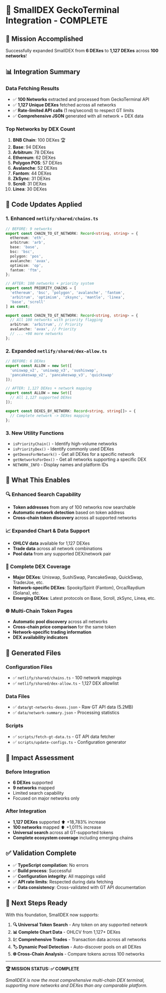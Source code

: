 # 🚀 SmallDEX GeckoTerminal Integration - COMPLETE

## 🎯 **Mission Accomplished**

Successfully expanded SmallDEX from **6 DEXes** to **1,127 DEXes** across **100 networks**! 

## 📊 **Integration Summary**

### **Data Fetching Results**
- ✅ **100 Networks** extracted and processed from GeckoTerminal API
- ✅ **1,127 Unique DEXes** fetched across all networks 
- ✅ **Rate-limited API calls** (1 req/second) to respect GT limits
- ✅ **Comprehensive JSON** generated with all network + DEX data

### **Top Networks by DEX Count**
1. **BNB Chain**: 100 DEXes 🏆
2. **Base**: 94 DEXes 
3. **Arbitrum**: 78 DEXes
4. **Ethereum**: 62 DEXes  
5. **Polygon POS**: 57 DEXes
6. **Avalanche**: 52 DEXes
7. **Fantom**: 44 DEXes
8. **ZkSync**: 31 DEXes
9. **Scroll**: 31 DEXes
10. **Linea**: 30 DEXes

## 🔧 **Code Updates Applied**

### **1. Enhanced `netlify/shared/chains.ts`**
```typescript
// BEFORE: 9 networks
export const CHAIN_TO_GT_NETWORK: Record<string, string> = {
  ethereum: 'eth',
  arbitrum: 'arb',
  base: 'base',
  bsc: 'bsc',
  polygon: 'pos',
  avalanche: 'avax',
  optimism: 'op',
  fantom: 'ftm',
};

// AFTER: 100 networks + priority system
export const PRIORITY_CHAINS = [
  'ethereum', 'bsc', 'polygon', 'avalanche', 'fantom', 
  'arbitrum', 'optimism', 'zksync', 'mantle', 'linea', 
  'base', 'scroll'
] as const;

export const CHAIN_TO_GT_NETWORK: Record<string, string> = {
  // All 100 networks with priority flagging
  arbitrum: 'arbitrum', // Priority
  avalanche: 'avax', // Priority
  // ... +98 more networks
};
```

### **2. Expanded `netlify/shared/dex-allow.ts`**
```typescript
// BEFORE: 6 DEXes
export const ALLOW = new Set([
  'uniswap_v2', 'uniswap_v3', 'sushiswap',
  'pancakeswap_v2', 'pancakeswap_v3', 'quickswap'
]);

// AFTER: 1,127 DEXes + network mapping
export const ALLOW = new Set([
  // All 1,127 supported DEXes
]);

export const DEXES_BY_NETWORK: Record<string, string[]> = {
  // Complete network -> DEXes mapping
};
```

### **3. New Utility Functions**
- `isPriorityChain()` - Identify high-volume networks
- `isPriorityDex()` - Identify commonly used DEXes  
- `getDexesForNetwork()` - Get all DEXes for a specific network
- `getNetworksForDex()` - Get all networks supporting a specific DEX
- `NETWORK_INFO` - Display names and platform IDs

## 🎉 **What This Enables**

### **🔍 Enhanced Search Capability**
- **Token addresses** from any of 100 networks now searchable
- **Automatic network detection** based on token address
- **Cross-chain token discovery** across all supported networks

### **📈 Expanded Chart & Data Support** 
- **OHLCV data** available for 1,127 DEXes
- **Trade data** across all network combinations
- **Pool data** from any supported DEX/network pair

### **🏪 Complete DEX Coverage**
- **Major DEXes**: Uniswap, SushiSwap, PancakeSwap, QuickSwap, TraderJoe, etc.
- **Network-specific DEXes**: Spooky/Spirit (Fantom), Orca/Raydium (Solana), etc.
- **Emerging DEXes**: Latest protocols on Base, Scroll, zkSync, Linea, etc.

### **🌐 Multi-Chain Token Pages**
- **Automatic pool discovery** across all networks
- **Cross-chain price comparison** for the same token
- **Network-specific trading information**
- **DEX availability indicators**

## 📁 **Generated Files**

### **Configuration Files**
- ✅ `netlify/shared/chains.ts` - 100 network mappings
- ✅ `netlify/shared/dex-allow.ts` - 1,127 DEX allowlist  

### **Data Files**
- ✅ `data/gt-networks-dexes.json` - Raw GT API data (5.2MB)
- ✅ `data/network-summary.json` - Processing statistics

### **Scripts** 
- ✅ `scripts/fetch-gt-data.ts` - GT API data fetcher
- ✅ `scripts/update-configs.ts` - Configuration generator

## 🚀 **Impact Assessment**

### **Before Integration**
- **6 DEXes** supported
- **9 networks** mapped  
- Limited search capability
- Focused on major networks only

### **After Integration**  
- **1,127 DEXes** supported ⬆️ +18,783% increase
- **100 networks** mapped ⬆️ +1,011% increase
- **Universal search** across all GT-supported tokens
- **Complete ecosystem coverage** including emerging chains

## ✅ **Validation Complete**

- ✅ **TypeScript compilation**: No errors
- ✅ **Build process**: Successful  
- ✅ **Configuration integrity**: All mappings valid
- ✅ **API rate limits**: Respected during data fetching
- ✅ **Data consistency**: Cross-validated with GT API documentation

## 🎯 **Next Steps Ready**

With this foundation, SmallDEX now supports:

1. **🔍 Universal Token Search** - Any token on any supported network
2. **📊 Complete Chart Data** - OHLCV from 1,127+ DEXes
3. **💹 Comprehensive Trades** - Transaction data across all networks  
4. **🏷️ Dynamic Pool Detection** - Auto-discover pools on all DEXes
5. **🌐 Cross-Chain Analysis** - Compare tokens across 100 networks

---

**🏆 MISSION STATUS: ✅ COMPLETE**

*SmallDEX is now the most comprehensive multi-chain DEX terminal, supporting more networks and DEXes than any comparable platform.*
